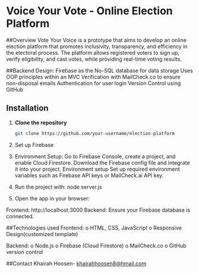 # Voice Your Vote - Online Election Platform

##Overview
Vote Your Voice is a prototype that aims to develop an online election platform that promotes inclusivity, transparency, and efficiency in the electoral process. The platform allows registered voters to sign up, verify eligibility, and cast votes, while providing real-time voting results.

##Backend Design:
Firebase as the No-SQL database for data storage
Uses OOP principles within an MVC
Verification with MailCheck.co to ensure non-disposal emails
Authentication for user login
Version Control using GitHub 


## Installation

1. **Clone the repository**
   ```bash
   git clone https://github.com/your-username/election-platform

2. Set up Firebase

3. Environment Setup: 
Go to Firebase Console, create a project, and enable Cloud Firestore.
Download the Firebase config file and integrate it into your project.
Environment setup Set up required environment variables such as Firebase API keys or MailCheck.ai API key.

3. Run the project with: node server.js
4. Open the app in your browser:

Frontend: http://localhost:3000
Backend: Ensure your Firebase database is connected.

##Technologies used
Frontend:
o HTML, CSS, JavaScript
o Responsive Design(customized template)

Backend:
o Node.js
o Firebase (Cloud Firestore)
o MailCheck.co
o GitHub version control

##Contact
Khairah Hoosen- khairahhoosen8@hmail.com




   

